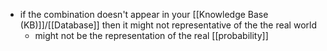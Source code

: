 - if the combination doesn't appear in your [[Knowledge Base (KB)]]/[[Database]] then it might not representative of the the real world
	- might not be the representation of the real [[probability]]
